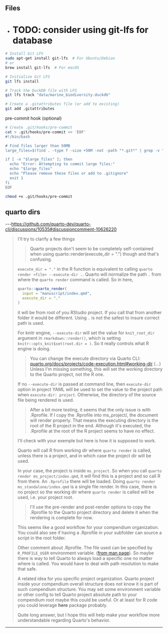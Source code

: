 ## Files

- # TODO: consider using git-lfs for database

```bash
# Install Git LFS
sudo apt-get install git-lfs  # For Ubuntu/Debian
# or
brew install git-lfs  # For macOS

# Initialize Git LFS
git lfs install

# Track the DuckDB file with LFS
git lfs track "data/marine_biodiversity.duckdb"

# Create a .gitattributes file (or add to existing)
git add .gitattributes
```


pre-commit hook (optional)

```bash
# Create .git/hooks/pre-commit
cat > .git/hooks/pre-commit << 'EOF'
#!/bin/bash

# Find files larger than 50MB
large_files=$(find . -type f -size +50M -not -path "*.git*" | grep -v ".gitignore")

if [ -n "$large_files" ]; then
  echo "Error: Attempting to commit large files:"
  echo "$large_files"
  echo "Please remove these files or add to .gitignore"
  exit 1
fi
EOF

chmod +x .git/hooks/pre-commit
```

## quarto dirs

---https://github.com/quarto-dev/quarto-cli/discussions/10535#discussioncomment-10626220

> I'll try to clarify a few things
> 
> > Quarto projects don't seem to be completely self-contained when using quarto::render(execute_dir = ".") though and that's confusing.
> 
> `execute_dir = "."` in the R function is equivalent to calling `quarto render <file> --execute-dir .`. Quarto will normalize the path `.` from where the `quarto render` command is called. So in here,
> 
> ```r
> quarto::quarto_render(
>   input = "manuscript/index.qmd",
>   execute_dir = "."
> )
> ```
> 
> it will be from root of you RStudio project. If you call that from another folder it would be different. Using `.` is not the safest to insure correct path is used.
> 
> For knitr engine, `--execute-dir` will set the value for `knit_root_dir` argument in `rmarkdown::render()`, which is setting `knitr::opts_knit$set(root.dir = )`. So it really controls what R engine is doing.
> 
> > You can change the execute directory via Quarto CLI: [quarto.org/docs/projects/code-execution.html#working-dir](https://quarto.org/docs/projects/code-execution.html#working-dir)
> > (...)
> > Unless I'm missing something, this will set the working directory to the Quarto project, not the R one.
> 
> If no `--execute-dir` is passed at command line, then `execute-dir` option in project YAML will be used to set the value to the project path when `execute-dir: project`. Otherwise, the directory of the source file being rendered is used.
> 
> > After a bit more testing, it seems that the only issue is with .Rprofile. If I copy the .Rprofile into ms_project/, the document will render properly. That means the executing directory is the root of the R project in the end. Although it's executed, the .Rprofile at the root of the R project seems to have no effect.
> 
> I'll check with your exemple but here is how it is supposed to work.
> 
> Quarto will call R from working dir where `quarto render` is called, unless there is a project, and in which case the project dir will be used.
> 
> In your case, the project is inside `ms_project`. So when you call `quarto render ms_project/index.qmd`, it will find this is a project and so call R from there. An `.Rprofile` there will be loaded. Doing `quarto render ms_standalone/index.qmd` is a single file render. In this case, there is no project so the working dir where `quarto render` is called will be used, i.e. your project root.
> 
> > I'll use the pre-render and post-render options to copy the .Rprofile to the Quarto project directory and delete it when the rendering is complete for now.
> 
> This seems like a good workflow for your compendium organization. You could also see if having a .Rprofile in your subfolder can source a script in the root folder.
> 
> Other comment about .Rprofile. The file used can be specified by `R_PROFILE_USER` environment variable. ([from man page](https://stat.ethz.ch/R-manual/R-devel/library/base/html/Startup.html)). So maybe there is way to tell Quarto to always load a specific one no matter where is called. You would have to deal with path resolution to make that safe.
> 
> A related idea for you specific project organization. Quarto project inside your compendium overall structure does not know it is part of such compendium structure. You may set some environment variable or other config to tell Quarto project absolute path to your compendium root maybe this could be useful. Or at least for R code you could leverage **here** package probably.
> 
> Quite long answer, but I hope this will help make your workflow more understandable regarding Quarto's behavior.



---